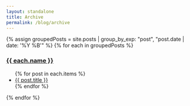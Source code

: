 ```yaml
---
layout: standalone
title: Archive
permalink: /blog/archive
---
```


{% assign groupedPosts = site.posts | group_by_exp: "post", "post.date | date: '%Y %B'" %}
{% for each in groupedPosts %}

<div class="p-2 mt-4 mb-2 bg-light border-top">
    <h3 class="text-secondary" id="{{ each.name | slugify }}">
        <a href="#{{ each.name | slugify }}" class="text-reset">{{ each.name }}</a>
    </h3>
</div>

<ul class="list-unstyled">
{% for post in each.items %}
<li>
    <i class="bi bi-caret-right-fill" role="img" aria-hidden="true"></i>
    <a href="{{ post.url }}" class="fs-5 text-decoration-none">{{ post.title }}</a>
</li>
{% endfor %}
</ul>

{% endfor %}
